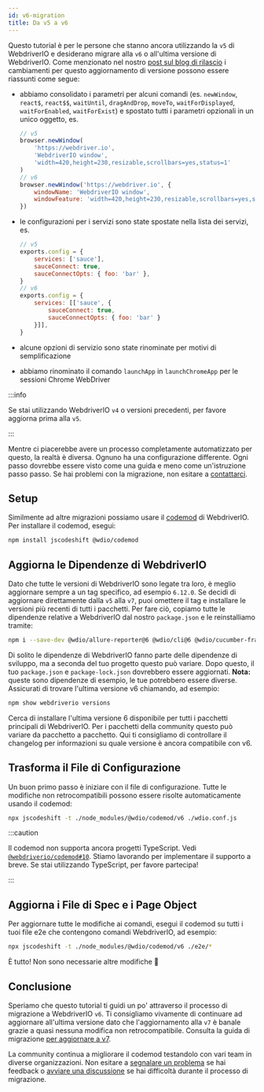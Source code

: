 ```yaml
---
id: v6-migration
title: Da v5 a v6
---
```


Questo tutorial è per le persone che stanno ancora utilizzando la `v5` di WebdriverIO e desiderano migrare alla `v6` o all'ultima versione di WebdriverIO. Come menzionato nel nostro [post sul blog di rilascio](https://webdriver.io/blog/2020/03/26/webdriverio-v6-released) i cambiamenti per questo aggiornamento di versione possono essere riassunti come segue:

- abbiamo consolidato i parametri per alcuni comandi (es. `newWindow`, `react$`, `react$$`, `waitUntil`, `dragAndDrop`, `moveTo`, `waitForDisplayed`, `waitForEnabled`, `waitForExist`) e spostato tutti i parametri opzionali in un unico oggetto, es.

    ```js
    // v5
    browser.newWindow(
        'https://webdriver.io',
        'WebdriverIO window',
        'width=420,height=230,resizable,scrollbars=yes,status=1'
    )
    // v6
    browser.newWindow('https://webdriver.io', {
        windowName: 'WebdriverIO window',
        windowFeature: 'width=420,height=230,resizable,scrollbars=yes,status=1'
    })
    ```

- le configurazioni per i servizi sono state spostate nella lista dei servizi, es.

    ```js
    // v5
    exports.config = {
        services: ['sauce'],
        sauceConnect: true,
        sauceConnectOpts: { foo: 'bar' },
    }
    // v6
    exports.config = {
        services: [['sauce', {
            sauceConnect: true,
            sauceConnectOpts: { foo: 'bar' }
        }]],
    }
    ```

- alcune opzioni di servizio sono state rinominate per motivi di semplificazione
- abbiamo rinominato il comando `launchApp` in `launchChromeApp` per le sessioni Chrome WebDriver

:::info

Se stai utilizzando WebdriverIO `v4` o versioni precedenti, per favore aggiorna prima alla `v5`.

:::

Mentre ci piacerebbe avere un processo completamente automatizzato per questo, la realtà è diversa. Ognuno ha una configurazione differente. Ogni passo dovrebbe essere visto come una guida e meno come un'istruzione passo passo. Se hai problemi con la migrazione, non esitare a [contattarci](https://github.com/webdriverio/codemod/discussions/new).

## Setup

Similmente ad altre migrazioni possiamo usare il [codemod](https://github.com/webdriverio/codemod) di WebdriverIO. Per installare il codemod, esegui:

```sh
npm install jscodeshift @wdio/codemod
```

## Aggiorna le Dipendenze di WebdriverIO

Dato che tutte le versioni di WebdriverIO sono legate tra loro, è meglio aggiornare sempre a un tag specifico, ad esempio `6.12.0`. Se decidi di aggiornare direttamente dalla `v5` alla `v7`, puoi omettere il tag e installare le versioni più recenti di tutti i pacchetti. Per fare ciò, copiamo tutte le dipendenze relative a WebdriverIO dal nostro `package.json` e le reinstalliamo tramite:

```sh
npm i --save-dev @wdio/allure-reporter@6 @wdio/cli@6 @wdio/cucumber-framework@6 @wdio/local-runner@6 @wdio/spec-reporter@6 @wdio/sync@6 wdio-chromedriver-service@6 webdriverio@6
```

Di solito le dipendenze di WebdriverIO fanno parte delle dipendenze di sviluppo, ma a seconda del tuo progetto questo può variare. Dopo questo, il tuo `package.json` e `package-lock.json` dovrebbero essere aggiornati. __Nota:__ queste sono dipendenze di esempio, le tue potrebbero essere diverse. Assicurati di trovare l'ultima versione v6 chiamando, ad esempio:

```sh
npm show webdriverio versions
```

Cerca di installare l'ultima versione 6 disponibile per tutti i pacchetti principali di WebdriverIO. Per i pacchetti della community questo può variare da pacchetto a pacchetto. Qui ti consigliamo di controllare il changelog per informazioni su quale versione è ancora compatibile con v6.

## Trasforma il File di Configurazione

Un buon primo passo è iniziare con il file di configurazione. Tutte le modifiche non retrocompatibili possono essere risolte automaticamente usando il codemod:

```sh
npx jscodeshift -t ./node_modules/@wdio/codemod/v6 ./wdio.conf.js
```

:::caution

Il codemod non supporta ancora progetti TypeScript. Vedi [`@webdriverio/codemod#10`](https://github.com/webdriverio/codemod/issues/10). Stiamo lavorando per implementare il supporto a breve. Se stai utilizzando TypeScript, per favore partecipa!

:::

## Aggiorna i File di Spec e i Page Object

Per aggiornare tutte le modifiche ai comandi, esegui il codemod su tutti i tuoi file e2e che contengono comandi WebdriverIO, ad esempio:

```sh
npx jscodeshift -t ./node_modules/@wdio/codemod/v6 ./e2e/*
```

È tutto! Non sono necessarie altre modifiche 🎉

## Conclusione

Speriamo che questo tutorial ti guidi un po' attraverso il processo di migrazione a WebdriverIO `v6`. Ti consigliamo vivamente di continuare ad aggiornare all'ultima versione dato che l'aggiornamento alla `v7` è banale grazie a quasi nessuna modifica non retrocompatibile. Consulta la guida di migrazione [per aggiornare a v7](v7-migration).

La community continua a migliorare il codemod testandolo con vari team in diverse organizzazioni. Non esitare a [segnalare un problema](https://github.com/webdriverio/codemod/issues/new) se hai feedback o [avviare una discussione](https://github.com/webdriverio/codemod/discussions/new) se hai difficoltà durante il processo di migrazione.